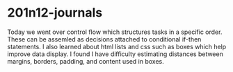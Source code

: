 # 201n12-journals

Today we went over control flow which structures tasks in a specific order. These can be assemled as decisions attached to conditional if-then statements. I also learned about html lists and css  such as boxes which help improve data display. I found I have difficulty estimating distances between margins, borders, padding, and content used in boxes.
